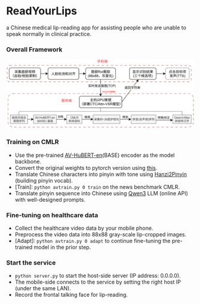 # ReadYourLips
a Chinese medical lip-reading app for assisting people who are unable to speak normally in clinical practice.

### Overall Framework

![app framework](imgs/app.jpg)


### Training on CMLR
- Use the pre-trained [AV-HuBERT-en](https://facebookresearch.github.io/av_hubert)(BASE) encoder as the model backbone.
- Convert the original weights to pytorch version using [this](https://github.com/kyushusouth/avhubert).
- Translate Chinese characters into pinyin with tone using [Hanzi2Pinyin](https://github.com/mozillazg/python-pinyin) (building pinyin vocab).
- [Train]: `python avtrain.py 0 train` on the news benchmark CMLR.
- Translate pinyin sequence into Chinese using [Qwen3](https://github.com/QwenLM/Qwen3) LLM (online API) with well-designed prompts.


### Fine-tuning on healthcare data
- Collect the healthcare video data by your mobile phone.
- Preprocess the video data into 88x88 gray-scale lip-cropped images.
- [Adapt]:  `python avtrain.py 0 adapt` to continue fine-tuning the pre-trained model in the prior step.


### Start the service
- `python server.py` to start the host-side server (IP address: 0.0.0.0).
- The mobile-side connects to the service by setting the right host IP (under the same LAN).
- Record the frontal talking face for lip-reading.

